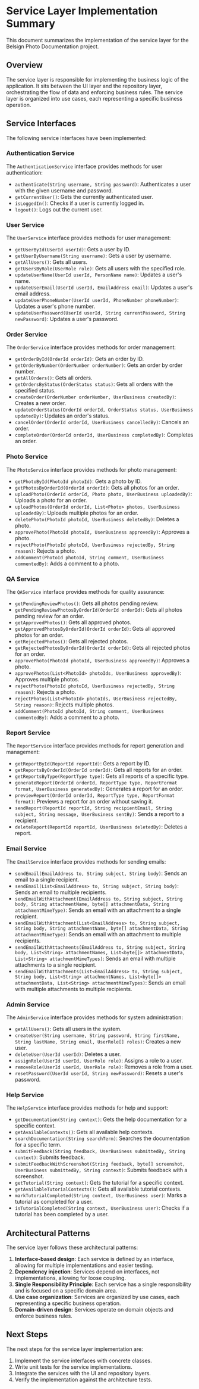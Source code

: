# Service Layer Implementation Summary

This document summarizes the implementation of the service layer for the Belsign Photo Documentation project.

## Overview

The service layer is responsible for implementing the business logic of the application. It sits between the UI layer and the repository layer, orchestrating the flow of data and enforcing business rules. The service layer is organized into use cases, each representing a specific business operation.

## Service Interfaces

The following service interfaces have been implemented:

### Authentication Service

The `AuthenticationService` interface provides methods for user authentication:

- `authenticate(String username, String password)`: Authenticates a user with the given username and password.
- `getCurrentUser()`: Gets the currently authenticated user.
- `isLoggedIn()`: Checks if a user is currently logged in.
- `logout()`: Logs out the current user.

### User Service

The `UserService` interface provides methods for user management:

- `getUserById(UserId userId)`: Gets a user by ID.
- `getUserByUsername(String username)`: Gets a user by username.
- `getAllUsers()`: Gets all users.
- `getUsersByRole(UserRole role)`: Gets all users with the specified role.
- `updateUserName(UserId userId, PersonName name)`: Updates a user's name.
- `updateUserEmail(UserId userId, EmailAddress email)`: Updates a user's email address.
- `updateUserPhoneNumber(UserId userId, PhoneNumber phoneNumber)`: Updates a user's phone number.
- `updateUserPassword(UserId userId, String currentPassword, String newPassword)`: Updates a user's password.

### Order Service

The `OrderService` interface provides methods for order management:

- `getOrderById(OrderId orderId)`: Gets an order by ID.
- `getOrderByNumber(OrderNumber orderNumber)`: Gets an order by order number.
- `getAllOrders()`: Gets all orders.
- `getOrdersByStatus(OrderStatus status)`: Gets all orders with the specified status.
- `createOrder(OrderNumber orderNumber, UserBusiness createdBy)`: Creates a new order.
- `updateOrderStatus(OrderId orderId, OrderStatus status, UserBusiness updatedBy)`: Updates an order's status.
- `cancelOrder(OrderId orderId, UserBusiness cancelledBy)`: Cancels an order.
- `completeOrder(OrderId orderId, UserBusiness completedBy)`: Completes an order.

### Photo Service

The `PhotoService` interface provides methods for photo management:

- `getPhotoById(PhotoId photoId)`: Gets a photo by ID.
- `getPhotosByOrderId(OrderId orderId)`: Gets all photos for an order.
- `uploadPhoto(OrderId orderId, Photo photo, UserBusiness uploadedBy)`: Uploads a photo for an order.
- `uploadPhotos(OrderId orderId, List<Photo> photos, UserBusiness uploadedBy)`: Uploads multiple photos for an order.
- `deletePhoto(PhotoId photoId, UserBusiness deletedBy)`: Deletes a photo.
- `approvePhoto(PhotoId photoId, UserBusiness approvedBy)`: Approves a photo.
- `rejectPhoto(PhotoId photoId, UserBusiness rejectedBy, String reason)`: Rejects a photo.
- `addComment(PhotoId photoId, String comment, UserBusiness commentedBy)`: Adds a comment to a photo.

### QA Service

The `QAService` interface provides methods for quality assurance:

- `getPendingReviewPhotos()`: Gets all photos pending review.
- `getPendingReviewPhotosByOrderId(OrderId orderId)`: Gets all photos pending review for an order.
- `getApprovedPhotos()`: Gets all approved photos.
- `getApprovedPhotosByOrderId(OrderId orderId)`: Gets all approved photos for an order.
- `getRejectedPhotos()`: Gets all rejected photos.
- `getRejectedPhotosByOrderId(OrderId orderId)`: Gets all rejected photos for an order.
- `approvePhoto(PhotoId photoId, UserBusiness approvedBy)`: Approves a photo.
- `approvePhotos(List<PhotoId> photoIds, UserBusiness approvedBy)`: Approves multiple photos.
- `rejectPhoto(PhotoId photoId, UserBusiness rejectedBy, String reason)`: Rejects a photo.
- `rejectPhotos(List<PhotoId> photoIds, UserBusiness rejectedBy, String reason)`: Rejects multiple photos.
- `addComment(PhotoId photoId, String comment, UserBusiness commentedBy)`: Adds a comment to a photo.

### Report Service

The `ReportService` interface provides methods for report generation and management:

- `getReportById(ReportId reportId)`: Gets a report by ID.
- `getReportsByOrderId(OrderId orderId)`: Gets all reports for an order.
- `getReportsByType(ReportType type)`: Gets all reports of a specific type.
- `generateReport(OrderId orderId, ReportType type, ReportFormat format, UserBusiness generatedBy)`: Generates a report for an order.
- `previewReport(OrderId orderId, ReportType type, ReportFormat format)`: Previews a report for an order without saving it.
- `sendReport(ReportId reportId, String recipientEmail, String subject, String message, UserBusiness sentBy)`: Sends a report to a recipient.
- `deleteReport(ReportId reportId, UserBusiness deletedBy)`: Deletes a report.

### Email Service

The `EmailService` interface provides methods for sending emails:

- `sendEmail(EmailAddress to, String subject, String body)`: Sends an email to a single recipient.
- `sendEmail(List<EmailAddress> to, String subject, String body)`: Sends an email to multiple recipients.
- `sendEmailWithAttachment(EmailAddress to, String subject, String body, String attachmentName, byte[] attachmentData, String attachmentMimeType)`: Sends an email with an attachment to a single recipient.
- `sendEmailWithAttachment(List<EmailAddress> to, String subject, String body, String attachmentName, byte[] attachmentData, String attachmentMimeType)`: Sends an email with an attachment to multiple recipients.
- `sendEmailWithAttachments(EmailAddress to, String subject, String body, List<String> attachmentNames, List<byte[]> attachmentData, List<String> attachmentMimeTypes)`: Sends an email with multiple attachments to a single recipient.
- `sendEmailWithAttachments(List<EmailAddress> to, String subject, String body, List<String> attachmentNames, List<byte[]> attachmentData, List<String> attachmentMimeTypes)`: Sends an email with multiple attachments to multiple recipients.

### Admin Service

The `AdminService` interface provides methods for system administration:

- `getAllUsers()`: Gets all users in the system.
- `createUser(String username, String password, String firstName, String lastName, String email, UserRole[] roles)`: Creates a new user.
- `deleteUser(UserId userId)`: Deletes a user.
- `assignRole(UserId userId, UserRole role)`: Assigns a role to a user.
- `removeRole(UserId userId, UserRole role)`: Removes a role from a user.
- `resetPassword(UserId userId, String newPassword)`: Resets a user's password.

### Help Service

The `HelpService` interface provides methods for help and support:

- `getDocumentation(String context)`: Gets the help documentation for a specific context.
- `getAvailableContexts()`: Gets all available help contexts.
- `searchDocumentation(String searchTerm)`: Searches the documentation for a specific term.
- `submitFeedback(String feedback, UserBusiness submittedBy, String context)`: Submits feedback.
- `submitFeedbackWithScreenshot(String feedback, byte[] screenshot, UserBusiness submittedBy, String context)`: Submits feedback with a screenshot.
- `getTutorial(String context)`: Gets the tutorial for a specific context.
- `getAvailableTutorialContexts()`: Gets all available tutorial contexts.
- `markTutorialCompleted(String context, UserBusiness user)`: Marks a tutorial as completed for a user.
- `isTutorialCompleted(String context, UserBusiness user)`: Checks if a tutorial has been completed by a user.

## Architectural Patterns

The service layer follows these architectural patterns:

1. **Interface-based design**: Each service is defined by an interface, allowing for multiple implementations and easier testing.
2. **Dependency injection**: Services depend on interfaces, not implementations, allowing for loose coupling.
3. **Single Responsibility Principle**: Each service has a single responsibility and is focused on a specific domain area.
4. **Use case organization**: Services are organized by use cases, each representing a specific business operation.
5. **Domain-driven design**: Services operate on domain objects and enforce business rules.

## Next Steps

The next steps for the service layer implementation are:

1. Implement the service interfaces with concrete classes.
2. Write unit tests for the service implementations.
3. Integrate the services with the UI and repository layers.
4. Verify the implementation against the architecture tests.